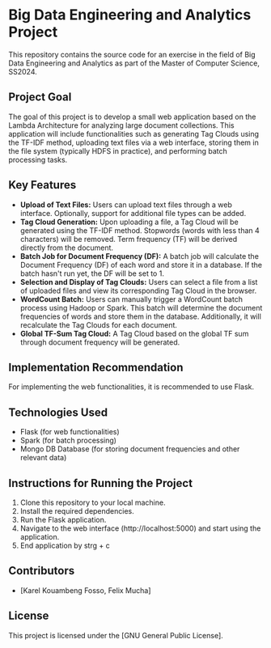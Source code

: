 # Big Data Engineering and Analytics Project

This repository contains the source code for an exercise in the field of Big Data Engineering and Analytics as part of the Master of Computer Science, SS2024.

## Project Goal
The goal of this project is to develop a small web application based on the Lambda Architecture for analyzing large document collections. This application will include functionalities such as generating Tag Clouds using the TF-IDF method, uploading text files via a web interface, storing them in the file system (typically HDFS in practice), and performing batch processing tasks.

## Key Features
- **Upload of Text Files:** Users can upload text files through a web interface. Optionally, support for additional file types can be added.
- **Tag Cloud Generation:** Upon uploading a file, a Tag Cloud will be generated using the TF-IDF method. Stopwords (words with less than 4 characters) will be removed. Term frequency (TF) will be derived directly from the document.
- **Batch Job for Document Frequency (DF):** A batch job will calculate the Document Frequency (DF) of each word and store it in a database. If the batch hasn't run yet, the DF will be set to 1.
- **Selection and Display of Tag Clouds:** Users can select a file from a list of uploaded files and view its corresponding Tag Cloud in the browser.
- **WordCount Batch:** Users can manually trigger a WordCount batch process using Hadoop or Spark. This batch will determine the document frequencies of words and store them in the database. Additionally, it will recalculate the Tag Clouds for each document.
- **Global TF-Sum Tag Cloud:** A Tag Cloud based on the global TF sum through document frequency will be generated.

## Implementation Recommendation
For implementing the web functionalities, it is recommended to use Flask.

## Technologies Used
- Flask (for web functionalities)
- Spark (for batch processing)
- Mongo DB Database (for storing document frequencies and other relevant data)

## Instructions for Running the Project
1. Clone this repository to your local machine.
2. Install the required dependencies.
3. Run the Flask application.
4. Navigate to the web interface (http://localhost:5000) and start using the application.
5. End application by strg + c

## Contributors
- [Karel Kouambeng Fosso, Felix Mucha]

## License
This project is licensed under the [GNU General Public License].
